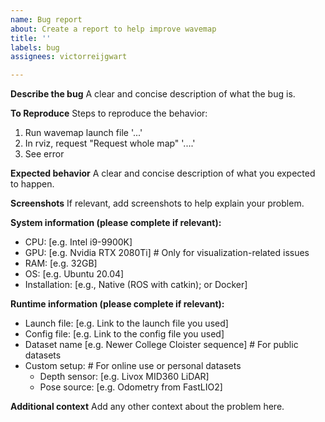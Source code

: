 ```yaml
---
name: Bug report
about: Create a report to help improve wavemap
title: ''
labels: bug
assignees: victorreijgwart

---
```


**Describe the bug**
A clear and concise description of what the bug is.

**To Reproduce**
Steps to reproduce the behavior:
1. Run wavemap launch file '...'
2. In rviz, request "Request whole map" '....'
3. See error

**Expected behavior**
A clear and concise description of what you expected to happen.

**Screenshots**
If relevant, add screenshots to help explain your problem.

**System information (please complete if relevant):**
 - CPU: [e.g. Intel i9-9900K]
 - GPU: [e.g. Nvidia RTX 2080Ti]  # Only for visualization-related issues
 - RAM: [e.g. 32GB]
 - OS: [e.g. Ubuntu 20.04]
 - Installation: [e.g., Native (ROS with catkin); or Docker]

**Runtime information (please complete if relevant):**
 - Launch file: [e.g. Link to the launch file you used]
 - Config file: [e.g. Link to the config file you used]
 - Dataset name [e.g. Newer College Cloister sequence]  # For public datasets
 - Custom setup:                                                                 # For online use or personal datasets
   - Depth sensor: [e.g. Livox MID360 LiDAR]
   - Pose source: [e.g. Odometry from FastLIO2]

**Additional context**
Add any other context about the problem here.
